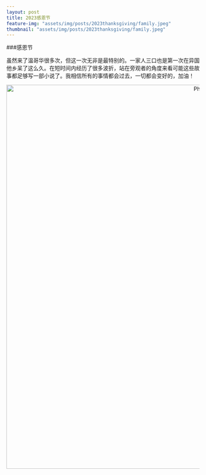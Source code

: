```yaml
---
layout: post
title: 2023感恩节
feature-img: "assets/img/posts/2023thanksgiving/family.jpeg"
thumbnail: "assets/img/posts/2023thanksgiving/family.jpeg"
---
```


###感恩节

虽然来了温哥华很多次，但这一次无非是最特别的。一家人三口也是第一次在异国他乡呆了这么久。在短时间内经历了很多波折，站在旁观者的角度来看可能这些故事都足够写一部小说了。我相信所有的事情都会过去，一切都会变好的，加油！

<p align="center">
  <img src="https://selenitewhisper.github.io/assets/img/posts/2023thanksgiving/family.jpeg?raw=true" alt="Photo" style="width: 1000px;"/> 
</p>
